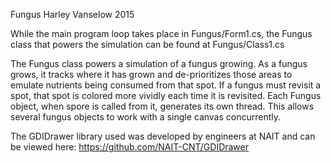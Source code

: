 Fungus
Harley Vanselow 2015

While the main program loop takes place in Fungus/Form1.cs, the Fungus class that powers the simulation can be
found at Fungus/Class1.cs

The Fungus class powers a simulation of a fungus growing. As a fungus grows, it tracks where it has grown and
de-prioritizes those areas to emulate nutrients being consumed from that spot. If a fungus must revisit a spot, that spot
is colored more vividly each time it is revisited. Each Fungus object, when spore is called from it, generates its own thread.
This allows several fungus objects to work with a single canvas concurrently.

The GDIDrawer library used was developed by engineers at NAIT and can be viewed here: 
https://github.com/NAIT-CNT/GDIDrawer
